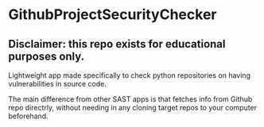 # GithubProjectSecurityChecker

## Disclaimer: this repo exists for educational purposes only.

Lightweight app made specifically to check python repositories on having vulnerabilities in source code.

The main difference from other SAST apps is that fetches info from Github repo directrly, without needing in any cloning target repos to your computer beforehand.
